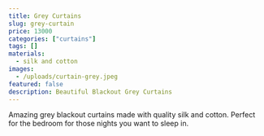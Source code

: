 ```yaml
---
title: Grey Curtains
slug: grey-curtain
price: 13000
categories: ["curtains"]
tags: []
materials:
  - silk and cotton
images:
  - /uploads/curtain-grey.jpeg
featured: false
description: Beautiful Blackout Grey Curtains
---
```

Amazing grey blackout curtains made with quality silk and cotton. Perfect for the bedroom for those nights you want to sleep in.

